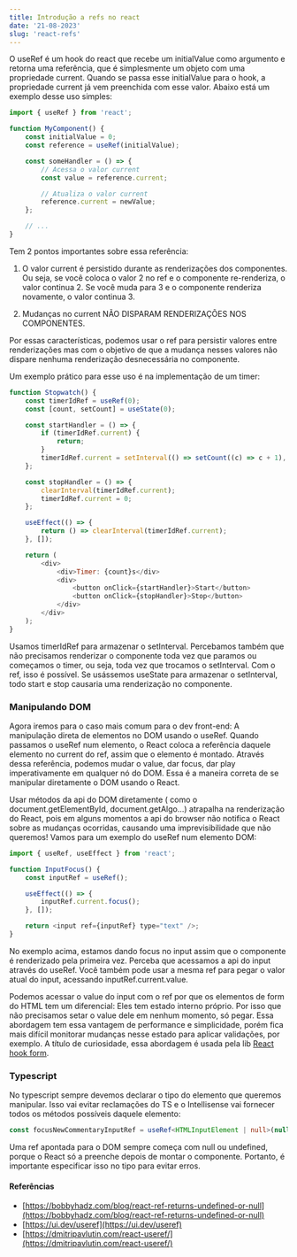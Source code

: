 ```yaml
---
title: Introdução a refs no react
date: '21-08-2023'
slug: 'react-refs'
---
```


O useRef é um hook do react que recebe um initialValue como argumento e retorna uma referência, que é simplesmente um objeto com uma propriedade current. Quando se passa esse
initialValue para o hook, a propriedade current já vem preenchida com esse valor. Abaixo está um exemplo desse uso simples:

```js
import { useRef } from 'react';

function MyComponent() {
	const initialValue = 0;
	const reference = useRef(initialValue);

	const someHandler = () => {
		// Acessa o valor current
		const value = reference.current;

		// Atualiza o valor current
		reference.current = newValue;
	};

	// ...
}
```

Tem 2 pontos importantes sobre essa referência:

1. O valor current é persistido durante as renderizações dos componentes. Ou seja, se você coloca o valor 2 no ref e o componente re-renderiza, o valor continua 2. Se você muda para 3 e o componente renderiza novamente, o valor continua 3.

2. Mudanças no current NÃO DISPARAM RENDERIZAÇÕES NOS COMPONENTES.

Por essas características, podemos usar o ref para persistir valores entre renderizações mas com o objetivo de que a mudança nesses valores não dispare nenhuma renderização desnecessária no componente.

Um exemplo prático para esse uso é na implementação de um timer:

```javascript
function Stopwatch() {
	const timerIdRef = useRef(0);
	const [count, setCount] = useState(0);

	const startHandler = () => {
		if (timerIdRef.current) {
			return;
		}
		timerIdRef.current = setInterval(() => setCount((c) => c + 1), 1000);
	};

	const stopHandler = () => {
		clearInterval(timerIdRef.current);
		timerIdRef.current = 0;
	};

	useEffect(() => {
		return () => clearInterval(timerIdRef.current);
	}, []);

	return (
		<div>
			<div>Timer: {count}s</div>
			<div>
				<button onClick={startHandler}>Start</button>
				<button onClick={stopHandler}>Stop</button>
			</div>
		</div>
	);
}
```

Usamos timerIdRef para armazenar o setInterval. Percebamos também que não precisamos renderizar o componente toda vez que paramos ou começamos o timer, ou seja, toda vez que trocamos o setInterval. Com o ref, isso é possível. Se usássemos useState para armazenar o setInterval, todo start e stop causaria uma renderização no componente.

### Manipulando DOM

Agora iremos para o caso mais comum para o dev front-end: A manipulação direta de elementos no DOM usando o useRef. Quando passamos o useRef num elemento, o React coloca a referência daquele elemento no current do ref, assim que o elemento é montado. Através dessa referência, podemos mudar o value, dar focus, dar play imperativamente em qualquer nó do DOM. Essa é a maneira correta de se manipular diretamente o DOM usando o React.

Usar métodos da api do DOM diretamente ( como o document.getElementById, document.getAlgo...) atrapalha na renderização do React, pois em alguns momentos a api do browser não notifica o React sobre as mudanças ocorridas, causando uma imprevisibilidade que não queremos! Vamos para um exemplo do useRef num elemento DOM:

```javascript
import { useRef, useEffect } from 'react';

function InputFocus() {
	const inputRef = useRef();

	useEffect(() => {
		inputRef.current.focus();
	}, []);

	return <input ref={inputRef} type="text" />;
}
```

No exemplo acima, estamos dando focus no input assim que o componente é renderizado pela primeira vez. Perceba que acessamos a api do input através do useRef. Você também pode usar a mesma ref para pegar o valor atual do input, acessando inputRef.current.value.

Podemos acessar o value do input com o ref por que os elementos de form do HTML tem um diferencial: Eles tem estado interno próprio. Por isso que não precisamos setar o value dele em nenhum momento, só pegar. Essa abordagem tem essa vantagem de performance e simplicidade, porém fica mais difícil monitorar mudanças nesse estado para aplicar validações, por exemplo. A título de curiosidade, essa abordagem é usada pela lib [React hook form](https://www.react-hook-form.com).

### Typescript

No typescript sempre devemos declarar o tipo do elemento que queremos manipular. Isso vai evitar reclamações do TS e o Intellisense vai fornecer todos os
métodos possíveis daquele elemento:

```typescript
const focusNewCommentaryInputRef = useRef<HTMLInputElement | null>(null);
```

Uma ref apontada para o DOM sempre começa com null ou undefined, porque o React só a preenche depois de montar o componente. Portanto, é importante especificar isso no tipo para evitar erros.

#### Referências

- [https://bobbyhadz.com/blog/react-ref-returns-undefined-or-null](https://bobbyhadz.com/blog/react-ref-returns-undefined-or-null)
- [https://ui.dev/useref](https://ui.dev/useref)
- [https://dmitripavlutin.com/react-useref/](https://dmitripavlutin.com/react-useref/)
